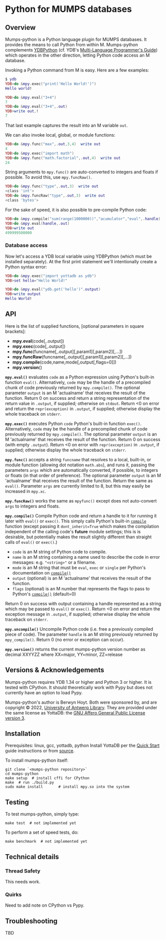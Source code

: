 # Python for MUMPS databases

## Overview

Mumps-python is a Python language plugin for MUMPS databases. It provides the means to call Python from within M. Mumps-python complements [YDBPython](https://gitlab.com/YottaDB/Lang/YDBPython) (cf. YDB's [Multi-Language Programmer's Guide](https://docs.yottadb.com/MultiLangProgGuide/pythonprogram.html)) which operates in the other direction, letting Python code access an M database.

Invoking a Python command from M is easy. Here are a few examples:

```lua
$ ydb
YDB>do &mpy.exec("print('Hello World!')")
Hello world!

YDB>do &mpy.eval("3+4")
7
YDB>do &mpy.eval("3+4",.out)
YDB>write out,!
7
```

That last example captures the result into an M variable `out`.

We can also invoke local, global, or module functions:

```lua
YDB>do &mpy.func("max",.out,3,4)  write out
4
YDB>do &mpy.exec("import math")
YDB>do &mpy.func("math.factorial",.out,4)  write out
24
```

String arguments to `mpy.func()` are auto-converted to integers and floats if possible. To avoid this, use `mpy.funcRaw()`.

```lua
YDB>do &mpy.func("type",.out,3)  write out
<class 'int'>
YDB>do &mpy.funcRaw("type",.out,3)  write out
<class 'bytes'>
```

For the sake of speed, it is also possible to pre-compile Python code:

```lua
YDB>do &mpy.compile("sum(range(1000000))","acumulator","eval",.handle)
YDB>do &mpy.eval(handle,.out)
YDB>write out
499999500000
```

### Database access

Now let's access a YDB local variable using YDBPython (which must be installed separately). At the first print statement we'll intentionally create a Python syntax error:

```lua
YDB>do &mpy.exec("import yottadb as ydb")
YDB>set hello="Hello World!"

YDB>do &mpy.eval("ydb.get('hello')".output)
YDB>write output
Hello World!
```

## API

Here is the list of supplied functions, [optional parameters in square brackets]:

- **mpy.eval**(code[,.output])
- **mpy.exec**(code[,.output])
- **mpy.func**(funcname\[,.output]\[,param1]\[,param2]\[,...])
- **mpy.funcRaw**(funcname\[,.output]\[,param1]\[,param2]\[,...])
- **mpy.compile**(code,name,mode\[,output\[,flags=0]])
- **mpy.version**()

**`mpy.eval()`** evaluates `code` as a Python expression using Python's built-in function `eval()`. Alternatively, `code` may be the handle of a precompiled chunk of code previously returned by `mpy.compile()`. The optional parameter `output` is an M 'actualname' that receives the result of the function. Return 0 on success and return a string representation of the return value in `.output`, if supplied; otherwise on `stdout`. Return <0 on error and return the `repr(exception)` in `.output`, if supplied; otherwise display the whole traceback on `stderr`.

**`mpy.exec()`** executes Python `code` Python's built-in function `exec()`. Alternatively, `code` may be the handle of a precompiled chunk of code previously returned by `mpy.compile()`. The optional parameter `output` is an M 'actualname' that receives the result of the function. Return 0 on success (with empty `.output`). Return <0 on error with `repr(exception)` in `.output`, if supplied; otherwise display the whole traceback on `stderr`.

**`mpy.func()`** accepts a string `funcname` that resolves to a local, built-in, or module function (allowing dot notation `math.abs`), and runs it, passing the parameters `args` which are automatically converted, if possible, to integers or floats (in that order of preference). The optional parameter `output` is an M 'actualname' that receives the result of the function. Return the same as `eval()`. Parameter `args` are currently limited to 8, but this may easily be increased in `mpy.xc`.

**`mpy.funcRaw()`** works the same as `mpyfunc()` except does not auto-convert `args` to integers and floats.

**`mpy.compile()`** Compile Python code and return a handle to it for running it later with `eval()` or `exec()`. This simply calls Python's built-in [`compile`](https://docs.python.org/3/library/functions.html?highlight=compile#compile) function (except passing it `dont_inherit=True` which makes the compilation independent of the calling code's __future__ module settings; this is is desirable, but potentially makes the result slightly different than straight calls of `eval()` or `exec()`.)

* `code` is an M string of Python code to compile.
* `name` is an M string containing a name used to describe the code in error messages: e.g. `"<string>"` or a filename.
* `mode` is an M string that must be `eval`, `exec` or `single` per Python's documentation on [`compile()`](https://docs.python.org/3/library/functions.html?highlight=compile#compile)
* `output` (optional) is an M 'actualname' that receives the result of the function.
* `flags` (optional) is an M number that represents the flags to pass to Python's [`compile()`](https://docs.python.org/3/library/functions.html?highlight=compile#compile) (default=0)

Return 0 on success with output containing a handle represented as a string which may be passed to `eval()` or `exec()`.
Return <0 on error and return the exception message in `.output`, if supplied; otherwise display the whole traceback on `stderr`.

**`mpy.uncompile()`** Uncompile Python code (i.e. free a previously compiled piece of code). The parameter `handle` is an M string previously returned by `mpy_compile()`. Return 0 (no error or exception can occur).

**`mpy.version()`** returns the current mumps-python version number as decimal XXYYZZ where XX=major, YY=minor, ZZ=release

## Versions & Acknowledgements

Mumps-python requires YDB 1.34 or higher and Python 3 or higher. It is tested with CPython. It should theoretically work with Pypy but does not currently have an option to load Pypy.

Mumps-python's author is Berwyn Hoyt. Both were sponsored by, and are copyright © 2022, [University of Antwerp Library](https://www.uantwerpen.be/en/library/). They are provided under the same license as YottaDB: the [GNU Affero General Public License version 3](https://www.gnu.org/licenses/agpl-3.0.txt).

## Installation

Prerequisites: linux, gcc, yottadb, python
Install YottaDB per the [Quick Start](https://docs.yottadb.com/MultiLangProgGuide/MultiLangProgGuide.html#quick-start) guide instructions or from [source](https://gitlab.com/YottaDB/DB/YDB).

To install mumps-python itself:

```shell
git clone `<mumps-python repository>`
cd mumps-python
make setup  # install cffi for CPython
make  # run ./build.py
sudo make install       # install mpy.so into the system
```

## Testing

To test mumps-python, simply type:

```shell
make test  # not implemented yet
```

To perform a set of speed tests, do:

```shell
make benchmark  # not implemented yet
```

## Technical details

### Thread Safety

This needs work.

### Quirks

Need to add note on CPython vs Pypy.

## Troubleshooting

TBD

